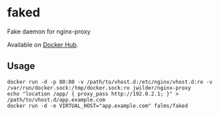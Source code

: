 # faked

Fake daemon for nginx-proxy

Available on [Docker Hub](https://hub.docker.com/r/falms/faked/).

## Usage

    docker run -d -p 80:80 -v /path/to/vhost.d:/etc/nginx/vhost.d:ro -v /var/run/docker.sock:/tmp/docker.sock:ro jwilder/nginx-proxy
    echo "location /app/ { proxy_pass http://192.0.2.1; }" > /path/to/vhost.d/app.example.com
    docker run -d -e VIRTUAL_HOST="app.example.com" falms/faked
